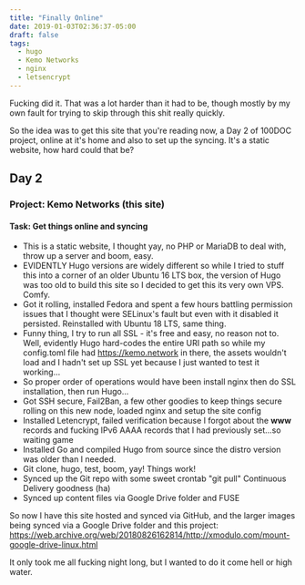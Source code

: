 ```yaml
---
title: "Finally Online"
date: 2019-01-03T02:36:37-05:00
draft: false
tags: 
  - hugo
  - Kemo Networks
  - nginx
  - letsencrypt
---
```


Fucking did it.  That was a lot harder than it had to be, though mostly by my own fault for trying to skip through this shit really quickly.

So the idea was to get this site that you're reading now, a Day 2 of 100DOC project, online at it's home and also to set up the syncing.  It's a static website, how hard could that be?

## Day 2
### Project: Kemo Networks (this site)
#### Task: Get things online and syncing

- This is a static website, I thought yay, no PHP or MariaDB to deal with, throw up a server and boom, easy.
- EVIDENTLY Hugo versions are widely different so while I tried to stuff this into a corner of an older Ubuntu 16 LTS box, the version of Hugo was too old to build this site so I decided to get this its very own VPS.  Comfy.
- Got it rolling, installed Fedora and spent a few hours battling permission issues that I thought were SELinux's fault but even with it disabled it persisted.  Reinstalled with Ubuntu 18 LTS, same thing.
- Funny thing, I try to run all SSL - it's free and easy, no reason not to.  Well, evidently Hugo hard-codes the entire URI path so while my config.toml file had https://kemo.network in there, the assets wouldn't load and I hadn't set up SSL yet because I just wanted to test it working...
- So proper order of operations would have been install nginx then do SSL installation, then run Hugo...
- Got SSH secure, Fail2Ban, a few other goodies to keep things secure rolling on this new node, loaded nginx and setup the site config
- Installed Letencrypt, failed verification because I forgot about the **www** records and fucking IPv6 AAAA records that I had previously set...so waiting game
- Installed Go and compiled Hugo from source since the distro version was older than I needed.
- Git clone, hugo, test, boom, yay!  Things work!
- Synced up the Git repo with some sweet crontab "git pull" Continuous Delivery goodness (ha)
- Synced up content files via Google Drive folder and FUSE

So now I have this site hosted and synced via GitHub, and the larger images being synced via a Google Drive folder and this project: https://web.archive.org/web/20180826162814/http://xmodulo.com/mount-google-drive-linux.html

It only took me all fucking night long, but I wanted to do it come hell or high water.

